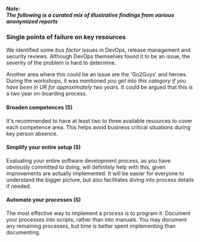 ---
---

**_Note:<br/>The following is a curated mix of illustrative findings from various anonymized reports_**

### Single points of failure on key resources

We identified some _bus factor_ issues in DevOps, release management and security reviews. 
Although DevOps themselves found it to be an issue, the severity of the problem is hard to determine.

Another area where this could be an issue are the 'Go2Guys' and heroes.
During the workshops, it was mentioned *you get into this category if you have been in UR for approximately two years*. 
It could be argued that this is a two year on-boarding process.

#### Broaden competences (S)

It's recommended to have at least two to three available resources to cover each competence area.
This helps avoid business critical situations during key person absence.

#### Simplify your entire setup (S)

Evaluating your entire software development process, as you have obviously committed to doing, will definitely help with this, given improvements are actually implemented. 
It will be easier for everyone to understand the bigger picture, but also facilitates diving into process details if needed.

#### Automate your processes (S)

The most effective way to implement a process is to program it.
Document your processes into scripts, rather than into manuals.
You may document any remaining processes, but time is better spent implementing than documenting.
